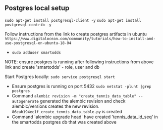 ## Postgres local setup
`sudo apt-get install postgresql-client -y`
`sudo apt-get install postgresql-contrib -y`

Follow instructions from the link to create postgres artifacts in ubuntu
`https://www.digitalocean.com/community/tutorials/how-to-install-and-use-postgresql-on-ubuntu-18-04`
* `sudo adduser smartodds`


NOTE: ensure postgres is running after following instructions from above link and create 'smartodds' - role, user and db
    
Start Postgres locally:
`sudo service postgresql start`

* Ensure postgres is running on port 5432
   `sudo netstat -plunt |grep postgres`
* Command `alembic revision -m "create_tennis_data_table" --autogenerate` generated the alembic revision and check alembic/versions creates the new revision.  
  `86eab194ec1f_create_tennis_data_table.py` is created
 * Command 'alembic upgrade head' have created 'tennis_data_id_seq' in the smartodds postgres db that was created above
 
  